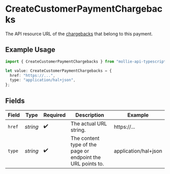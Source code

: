 # CreateCustomerPaymentChargebacks

The API resource URL of the [chargebacks](list-payment-chargebacks) that belong to this payment.

## Example Usage

```typescript
import { CreateCustomerPaymentChargebacks } from "mollie-api-typescript/models/operations";

let value: CreateCustomerPaymentChargebacks = {
  href: "https://...",
  type: "application/hal+json",
};
```

## Fields

| Field                                                       | Type                                                        | Required                                                    | Description                                                 | Example                                                     |
| ----------------------------------------------------------- | ----------------------------------------------------------- | ----------------------------------------------------------- | ----------------------------------------------------------- | ----------------------------------------------------------- |
| `href`                                                      | *string*                                                    | :heavy_check_mark:                                          | The actual URL string.                                      | https://...                                                 |
| `type`                                                      | *string*                                                    | :heavy_check_mark:                                          | The content type of the page or endpoint the URL points to. | application/hal+json                                        |